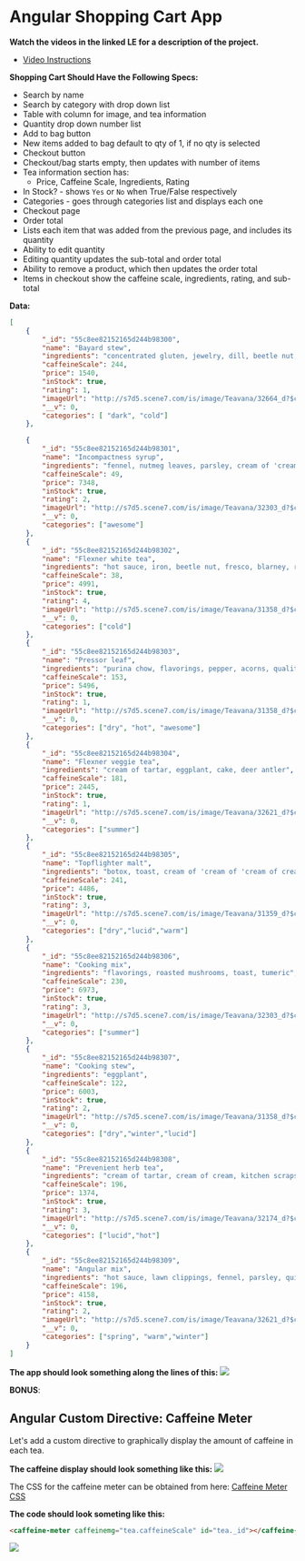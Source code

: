 # Angular Shopping Cart App


**Watch the videos in the linked LE for a description of the project.**

- [Video Instructions](https://coursework.galvanize.com/redirects/learning_experiences/10)

**Shopping Cart Should Have the Following Specs:**
- Search by name
- Search by category with drop down list
- Table with column for image,  and tea information
- Quantity drop down number list
- Add to bag button
- New items added to bag default to qty of 1, if no qty is selected
- Checkout button
- Checkout/bag starts empty, then updates with number of items
- Tea information section has:
  - Price, Caffeine Scale, Ingredients, Rating
 - In Stock? - shows `Yes` or `No` when True/False respectively
 - Categories - goes through categories list and displays each one
- Checkout page
 - Order total
 - Lists each item that was added from the previous page, and includes its quantity
 - Ability to edit quantity
 - Editing quantity updates the sub-total and order total
 - Ability to remove a product, which then updates the order total
 - Items in checkout show the caffeine scale, ingredients, rating, and sub-total

**Data:**
```json
[
    {
        "_id": "55c8ee82152165d244b98300",
        "name": "Bayard stew",
        "ingredients": "concentrated gluten, jewelry, dill, beetle nut, toast",
        "caffeineScale": 244,
        "price": 1540,
        "inStock": true,
        "rating": 1,
        "imageUrl": "http://s7d5.scene7.com/is/image/Teavana/32664_d?$cimg$",
        "__v": 0,
        "categories": [ "dark", "cold"]
    },

    {
        "_id": "55c8ee82152165d244b98301",
        "name": "Incompactness syrup",
        "ingredients": "fennel, nutmeg leaves, parsley, cream of 'cream of cream', blarney",
        "caffeineScale": 49,
        "price": 7348,
        "inStock": true,
        "rating": 2,
        "imageUrl": "http://s7d5.scene7.com/is/image/Teavana/32303_d?$cimg$",
        "__v": 0,
        "categories": ["awesome"]
    },
    {
        "_id": "55c8ee82152165d244b98302",
        "name": "Flexner white tea",
        "ingredients": "hot sauce, iron, beetle nut, fresco, blarney, raw mashed potato",
        "caffeineScale": 38,
        "price": 4991,
        "inStock": true,
        "rating": 4,
        "imageUrl": "http://s7d5.scene7.com/is/image/Teavana/31358_d?$cimg$",
        "__v": 0,
        "categories": ["cold"]
    },
    {
        "_id": "55c8ee82152165d244b98303",
        "name": "Pressor leaf",
        "ingredients": "purina chow, flavorings, pepper, acorns, quality tallow, old sock, bay leaf",
        "caffeineScale": 153,
        "price": 5496,
        "inStock": true,
        "rating": 1,
        "imageUrl": "http://s7d5.scene7.com/is/image/Teavana/31358_d?$cimg$",
        "__v": 0,
        "categories": ["dry", "hot", "awesome"]
    },
    {
        "_id": "55c8ee82152165d244b98304",
        "name": "Flexner veggie tea",
        "ingredients": "cream of tartar, eggplant, cake, deer antler",
        "caffeineScale": 181,
        "price": 2445,
        "inStock": true,
        "rating": 1,
        "imageUrl": "http://s7d5.scene7.com/is/image/Teavana/32621_d?$cimg$",
        "__v": 0,
        "categories": ["summer"]
    },
    {
        "_id": "55c8ee82152165d244b98305",
        "name": "Topflighter malt",
        "ingredients": "botox, toast, cream of 'cream of 'cream of cream'', kitchen scraps, beef, aligator tongue, lawn clippings",
        "caffeineScale": 241,
        "price": 4486,
        "inStock": true,
        "rating": 3,
        "imageUrl": "http://s7d5.scene7.com/is/image/Teavana/31359_d?$cimg$",
        "__v": 0,
        "categories": ["dry","lucid","warm"]
    },
    {
        "_id": "55c8ee82152165d244b98306",
        "name": "Cooking mix",
        "ingredients": "flavorings, roasted mushrooms, toast, tumeric",
        "caffeineScale": 230,
        "price": 6973,
        "inStock": true,
        "rating": 3,
        "imageUrl": "http://s7d5.scene7.com/is/image/Teavana/32303_d?$cimg$",
        "__v": 0,
        "categories": ["summer"]
    },
    {
        "_id": "55c8ee82152165d244b98307",
        "name": "Cooking stew",
        "ingredients": "eggplant",
        "caffeineScale": 122,
        "price": 6003,
        "inStock": true,
        "rating": 2,
        "imageUrl": "http://s7d5.scene7.com/is/image/Teavana/31358_d?$cimg$",
        "__v": 0,
        "categories": ["dry","winter","lucid"]
    },
    {
        "_id": "55c8ee82152165d244b98308",
        "name": "Prevenient herb tea",
        "ingredients": "cream of tartar, cream of cream, kitchen scraps, flavorings",
        "caffeineScale": 196,
        "price": 1374,
        "inStock": true,
        "rating": 3,
        "imageUrl": "http://s7d5.scene7.com/is/image/Teavana/32174_d?$cimg$",
        "__v": 0,
        "categories": ["lucid","hot"]
    },
    {
        "_id": "55c8ee82152165d244b98309",
        "name": "Angular mix",
        "ingredients": "hot sauce, lawn clippings, fennel, parsley, quinine",
        "caffeineScale": 196,
        "price": 4158,
        "inStock": true,
        "rating": 2,
        "imageUrl": "http://s7d5.scene7.com/is/image/Teavana/32621_d?$cimg$",
        "__v": 0,
        "categories": ["spring", "warm","winter"]
    }
]

```

**The app should look something along the lines of this:**
[![](https://i.gyazo.com/b83c4f06526777f552cb5d817c24e567.png)](https://coursework.galvanize.com/redirects/learning_experiences/10)


**BONUS**:
## Angular Custom Directive: Caffeine Meter

Let's add a custom directive to graphically display the amount of caffeine in each tea.

**The caffeine display should look something like this:**
![](https://i.gyazo.com/666d37af0d208915f33386ee47e80fb5.png)

 The CSS for the caffeine meter can be obtained from here: [Caffeine Meter CSS](http://codepen.io/Sambego/pen/zKLar)

**The code should look someting like this:**

```html
<caffeine-meter caffeinemg="tea.caffeineScale" id="tea._id"></caffeine-meter>
```

![](https://i.gyazo.com/8c1d4c68b881d8a0431202e3b7469c8e.png)
